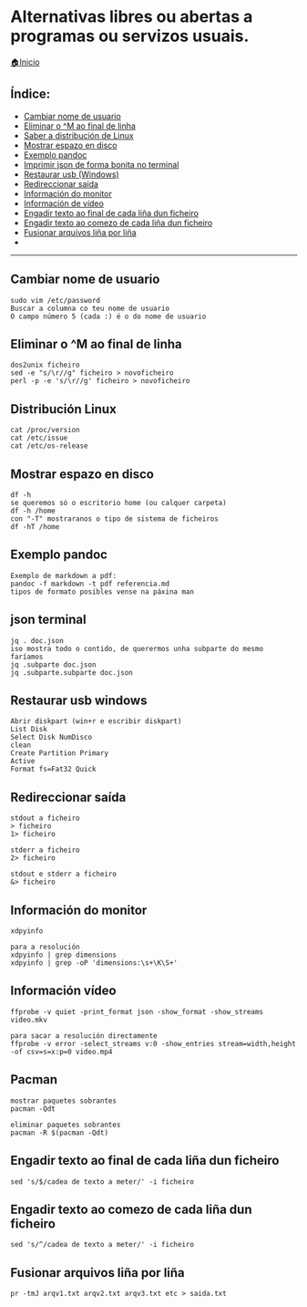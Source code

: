 # Alternativas libres ou abertas a programas ou servizos usuais.

[🏠Inicio](../README.md)

## Índice:
* [Cambiar nome de usuario](minitutos.md#Cambiar-nome-de-usuario)
* [Eliminar o ^M ao final de linha](minitutos.md#eliminar-o-^m-ao-final-de-linha)
* [Saber a distribución de Linux](minitutos.md#distribucion-linux)
* [Mostrar espazo en disco](minitutos.md#mostrar-espazo-en-disco)
* [Exemplo pandoc](minitutos.md#exemplo-pandoc)
* [Imprimir json de forma bonita no terminal](minitutos.md#json-terminal)
* [Restaurar usb (Windows)](minitutos.md#restaurar-usb-windows)
* [Redireccionar saída](minitutos.md#redireccionar-saida)
* [Información do monitor](minitutos.md#informacion-do-monitor)
* [Información de vídeo](minitutos.md#informacion-video)
* [Engadir texto ao final de cada liña dun ficheiro](minitutos.md#engadir-texto-ao-final-de-cada-liña-dun-ficheiro)
* [Engadir texto ao comezo de cada liña dun ficheiro](minitutos.md#engadir-texto-ao-comezo-de-cada-liña-dun-ficheiro)
* [Fusionar arquivos liña por liña](minitutos.md#fusionar-dous-liña-por-liña)
* [](minitutos.md#)

------

## Cambiar nome de usuario
	sudo vim /etc/password
	Buscar a columna co teu nome de usuario
	O campo número 5 (cada :) é o do nome de usuario

## Eliminar o ^M ao final de linha
	dos2unix ficheiro
	sed -e "s/\r//g" ficheiro > novoficheiro
	perl -p -e 's/\r//g' ficheiro > novoficheiro

## Distribución Linux
	cat /proc/version
	cat /etc/issue
	cat /etc/os-release

## Mostrar espazo en disco
	df -h
	se queremos só o escritorio home (ou calquer carpeta)
	df -h /home
	con "-T" mostraranos o tipo de sistema de ficheiros
	df -hT /home

## Exemplo pandoc
	Exemplo de markdown a pdf:
	pandoc -f markdown -t pdf referencia.md
	tipos de formato posibles vense na páxina man

## json terminal
	jq . doc.json
	iso mostra todo o contido, de querermos unha subparte do mesmo faríamos
	jq .subparte doc.json
	jq .subparte.subparte doc.json
	
## Restaurar usb windows
	Abrir diskpart (win+r e escribir diskpart)
	List Disk
	Select Disk NumDisco
	clean
	Create Partition Primary
	Active
	Format fs=Fat32 Quick

## Redireccionar saída
	stdout a ficheiro
	> ficheiro
	1> ficheiro

	stderr a ficheiro
	2> ficheiro

	stdout e stderr a ficheiro
	&> ficheiro

## Información do monitor
	xdpyinfo

	para a resolución
	xdpyinfo | grep dimensions
	xdpyinfo | grep -oP 'dimensions:\s+\K\S+'

## Información vídeo
	ffprobe -v quiet -print_format json -show_format -show_streams video.mkv

	para sacar a resolución directamente
	ffprobe -v error -select_streams v:0 -show_entries stream=width,height -of csv=s=x:p=0 video.mp4

## Pacman
	mostrar paquetes sobrantes
	pacman -Qdt

	eliminar paquetes sobrantes
	pacman -R $(pacman -Qdt)

## Engadir texto ao final de cada liña dun ficheiro
	sed 's/$/cadea de texto a meter/' -i ficheiro

## Engadir texto ao comezo de cada liña dun ficheiro
	sed 's/^/cadea de texto a meter/' -i ficheiro

## Fusionar arquivos liña por liña
	pr -tmJ arqv1.txt arqv2.txt arqv3.txt etc > saida.txt
